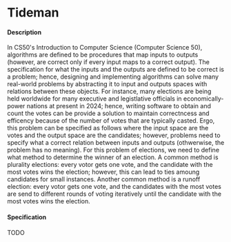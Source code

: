 # Tideman
#### Description
In CS50's Introduction to Computer Science (Computer Science 50), algorithms are defined to be procedures that map inputs to outputs (however, are correct only if every input maps to a correct output). The specification for what the inputs and the outputs are defined to be correct is a problem; hence, designing and implementing algorithms can solve many real-world problems by abstracting it to input and outputs spaces with relations between these objects. For instance, many elections are being held worldwide for many executive and legistlative officials in economically-power nations at present in 2024; hence, writing software to obtain and count the votes can be provide a solution to maintain correctncess and efficency because of the number of votes that are typically casted. Ergo, this problem can be specified as follows where the input space are the votes and the output space are the candidates; however, problems need to specify what a correct relation between inputs and outputs (othwerwise, the problem has no meaning). For this problem of elections, we need to define what method to determine the winner of an election. A common method is plurality elections: every votor gets one vote, and the candidate with the most votes wins the election; however, this can lead to ties amoung candidates for small instances. Another common method is a runoff election: every votor gets one vote, and the candidates with the most votes are send to different rounds of voting iteratively until the candidate with the most votes wins the election. 
#### Specification
TODO

